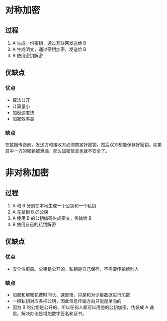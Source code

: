 # 对称加密

## 过程

1.  A 生成一份密钥，通过互联网发送给 B
2.  A 生成明文，通过密钥加密，发送给 B
3.  B 使用密钥解密

## 优缺点

### 优点

*   算法公开
*   计算量小
*   加密速度快
*   加密效率高

### 缺点

在数据传送前，发送方和接收方必须商定好密钥，然后双方都能保存好密钥。如果其中一方的密钥被泄漏，那么加密信息也就不安全了。



# 非对称加密

## 过程

1.  A 和 B 分别在本地生成一个公钥和一个私钥
2.  A 先拿到 B 的公钥
3.  A 使用 B 的公钥编码生成密文，传输给 B
4.  B 使用自己的私钥解密

## 优缺点

### 优点

*   安全性更高。公钥是公开的，私钥是自己保存，不需要传输给别人

### 缺点

*   加密和解密花费时间长、速度慢，只是和对少量数据进行加密
*   一把私钥对应多把公钥，因此信息传输方向只能是单向的
*   因为 B 的公钥是公开的，所以任何人都可以用他的公钥加密，伪装成 A 通信。解决办法是增加数字签名和证书。

